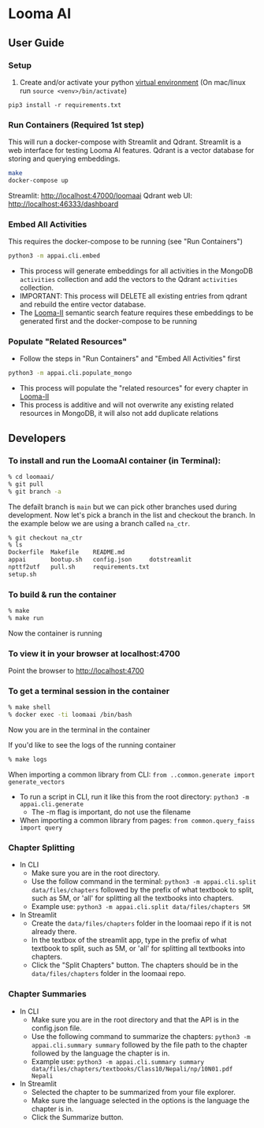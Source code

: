 # Looma AI

## User Guide

### Setup
1. Create and/or activate your python [virtual environment](https://docs.python.org/3/library/venv.html)
   (On mac/linux run `source <venv>/bin/activate`)

```
pip3 install -r requirements.txt
```

### Run Containers (Required 1st step)
This will run a docker-compose with Streamlit and Qdrant. Streamlit is a web interface for testing Looma AI features. Qdrant is a vector database for storing and querying embeddings.
```bash
make
docker-compose up
```

Streamlit: [http://localhost:47000/loomaai](http://localhost:47000/loomaai)
Qdrant web UI: [http://localhost:46333/dashboard](http://localhost:46333/dashboard)

### Embed All Activities
This requires the docker-compose to be running (see "Run Containers")
```bash
python3 -m appai.cli.embed 
```
* This process will generate embeddings for all activities in the MongoDB `activities` collection and add the vectors to the Qdrant `activities` collection.
* IMPORTANT: This process will DELETE all existing entries from qdrant and rebuild the entire vector database.
* The [Looma-II](https://github.com/looma/Looma-II) semantic search feature requires these embeddings to be generated first and the docker-compose to be running

### Populate "Related Resources"
* Follow the steps in "Run Containers" and "Embed All Activities" first

```bash
python3 -m appai.cli.populate_mongo
```
* This process will populate the "related resources" for every chapter in [Looma-II](https://github.com/looma/Looma-II)
* This process is additive and will not overwrite any existing related resources in MongoDB, it will also not add duplicate relations


## Developers

### To install and run the LoomaAI container (in Terminal):

```bash
% cd loomaai/
% git pull
% git branch -a
```
The defailt branch is `main` but we can pick other branches used during development. 
Now let's pick a branch in the list and checkout the branch. In the example below we are
using a branch called `na_ctr`. 

```bash
% git checkout na_ctr
% ls
Dockerfile  Makefile    README.md
appai       bootup.sh   config.json     dotstreamlit
npttf2utf   pull.sh     requirements.txt
setup.sh

```

### To build & run the container
```bash
% make
% make run
```
Now the container is running

### To view it in your browser at localhost:4700

Point the browser to [http://localhost:4700](http://localhost:4700)

### To get a terminal session in the container
```bash
% make shell
% docker exec -ti loomaai /bin/bash
```
Now you are in the terminal in the container

If you'd like to see the logs of the running container 
```bash
% make logs
```

When importing a common library from CLI: `from ..common.generate import generate_vectors`
* To run a script in CLI, run it like this from the root directory: `python3 -m appai.cli.generate`
  * The -m flag is important, do not use the filename
* When importing a common library from pages: `from common.query_faiss import query`

### Chapter Splitting
* In CLI
  * Make sure you are in the root directory.  
  * Use the follow command in the terminal: 
    `python3 -m appai.cli.split data/files/chapters` followed by the prefix of what textbook to split, such as 5M, or 'all' for splitting all the textbooks into chapters.
  * Example use: `python3 -m appai.cli.split data/files/chapters 5M`
* In Streamlit
  * Create the `data/files/chapters` folder in the loomaai repo if it is not already there.
  * In the textbox of the streamlit app, type in the prefix of what textbook to split, such as 5M, or 'all' for splitting all textbooks into chapters. 
  * Click the "Split Chapters" button.
The chapters should be in the `data/files/chapters` folder in the loomaai repo.

### Chapter Summaries
* In CLI
  * Make sure you are in the root directory and that the API is in the config.json file.
  * Use the following command to summarize the chapters:
    `python3 -m appai.cli.summary summary` followed by the file path to the chapter followed by the language the chapter is in.
  * Example use: `python3 -m appai.cli.summary summary data/files/chapters/textbooks/Class10/Nepali/np/10N01.pdf Nepali`
* In Streamlit
  * Selected the chapter to be summarized from your file explorer.
  * Make sure the language selected in the options is the language the chapter is in.
  * Click the Summarize button.